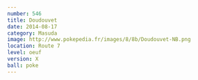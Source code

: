 ```yaml
---
number: 546
title: Doudouvet
date: 2014-08-17
category: Masuda
image: http://www.pokepedia.fr/images/8/8b/Doudouvet-NB.png
location: Route 7
level: oeuf
version: X
ball: poke
---
```


